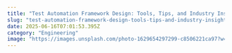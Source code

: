 ```yaml
---
title: "Test Automation Framework Design: Tools, Tips, and Industry Insights"
slug: "test-automation-framework-design-tools-tips-and-industry-insights"
date: 2025-06-16T07:01:53.395Z
category: "Engineering"
image: "https://images.unsplash.com/photo-1629654297299-c8506221ca97?w=1200&h=600&fit=crop"
---
```


